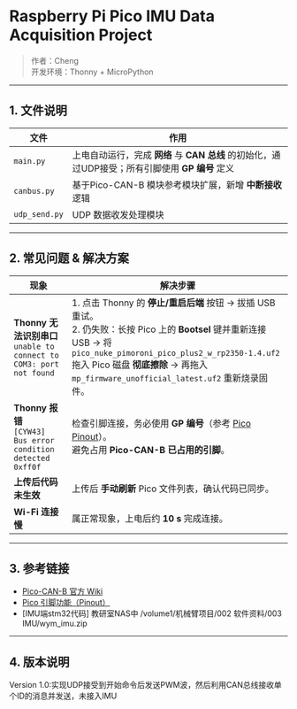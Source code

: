 # Raspberry Pi Pico IMU Data Acquisition Project  
> 作者：Cheng  
> 开发环境：Thonny + MicroPython  

---------------------------------------------------------------------------------

## 1. 文件说明
| 文件 | 作用 |
|---|---|
| `main.py` | 上电自动运行，完成 **网络** 与 **CAN 总线** 的初始化，通过UDP接受；所有引脚使用 **GP 编号** 定义 |
| `canbus.py` | 基于Pico-CAN-B 模块参考模块扩展，新增 **中断接收** 逻辑  |
| `udp_send.py` | UDP 数据收发处理模块 |

---------------------------------------------------------------------------------

## 2. 常见问题 & 解决方案

| 现象 | 解决步骤 |
|---|---|
| **Thonny 无法识别串口**<br>`unable to connect to COM3: port not found` | 1. 点击 Thonny 的 **停止/重启后端** 按钮 → 拔插 USB 重试。<br>2. 仍失败：长按 Pico 上的 **Bootsel** 键并重新连接 USB → 将 `pico_nuke_pimoroni_pico_plus2_w_rp2350-1.4.uf2` 拖入 Pico 磁盘 **彻底擦除** → 再拖入 `mp_firmware_unofficial_latest.uf2` 重新烧录固件。 |
|**Thonny 报错**<br>`[CYW43] Bus error condition detected 0xff0f` | 检查引脚连接，务必使用 **GP 编号**（参考 [Pico Pinout](https://pico.nxez.com/pinout/pico/)）。<br>避免占用 **Pico-CAN-B 已占用的引脚**。 |
| **上传后代码未生效** | 上传后 **手动刷新** Pico 文件列表，确认代码已同步。 |
| **Wi-Fi 连接慢** | 属正常现象，上电后约 **10 s** 完成连接。 |

---------------------------------------------------------------------------------

## 3. 参考链接
- [Pico-CAN-B 官方 Wiki](https://www.waveshare.net/wiki/Pico-CAN-B)  
- [Pico 引脚功能（Pinout）](https://pico.nxez.com/pinout/pico/)
- [IMU端stm32代码] 教研室NAS中 /volume1/机械臂项目/002 软件资料/003 IMU/wym_imu.zip

---------------------------------------------------------------------------------

## 4. 版本说明
Version 1.0:实现UDP接受到开始命令后发送PWM波，然后利用CAN总线接收单个ID的消息并发送，未接入IMU
